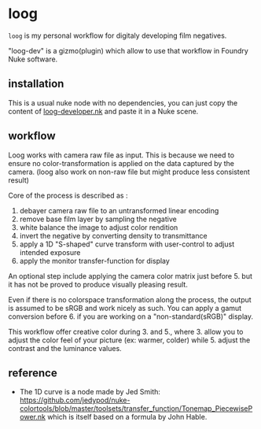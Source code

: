 # loog

`loog` is my personal workflow for digitaly developing film negatives.

"loog-dev" is a gizmo(plugin) which allow to use that workflow in Foundry Nuke
software.

## installation

This is a usual nuke node with no dependencies, you can just copy the content 
of [loog-developer.nk](loog-developer.nk) and paste it in a Nuke scene.

## workflow

Loog works with camera raw file as input. This is because we need to ensure 
no color-transformation is applied on the data captured by the camera. 
(loog also work on non-raw file but might produce less consistent result)

Core of the process is described as :

1. debayer camera raw file to an untransformed linear encoding
2. remove base film layer by sampling the negative
3. white balance the image to adjust color rendition
4. invert the negative by converting density to transmittance
5. apply a 1D "S-shaped" curve transform with user-control to adjust intended exposure
6. apply the monitor transfer-function for display

An optional step include applying the camera color matrix just before 5. but it has not be proved to produce visually pleasing result.

Even if there is no colorspace transformation along the process, the output is assumed to be sRGB and work nicely as such. You can apply a gamut conversion before 6. if you are working on a "non-standard(sRGB)" display.

This workflow offer creative color during 3. and 5., where 3. allow you to adjust the color feel of your picture (ex: warmer, colder) while 5. adjust the contrast and the luminance values.

## reference

- The 1D curve is a node made by Jed Smith: https://github.com/jedypod/nuke-colortools/blob/master/toolsets/transfer_function/Tonemap_PiecewisePower.nk
  which is itself based on a formula by John Hable.